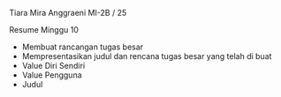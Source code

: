 Tiara Mira Anggraeni
MI-2B / 25 

Resume Minggu 10
- Membuat rancangan tugas besar 
- Mempresentasikan judul dan rencana tugas besar yang telah di buat
- Value Diri Sendiri
- Value Pengguna
- Judul